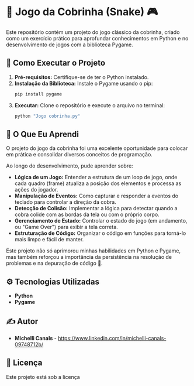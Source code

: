 # 🐍 Jogo da Cobrinha (Snake) 🎮

Este repositório contém um projeto do jogo clássico da cobrinha, criado como um exercício prático para aprofundar conhecimentos em Python e no desenvolvimento de jogos com a biblioteca Pygame.

## 🚀 Como Executar o Projeto

1.  **Pré-requisitos:** Certifique-se de ter o Python instalado.
2.  **Instalação da Biblioteca:** Instale o Pygame usando o pip:
    ```bash
    pip install pygame
    ```
3.  **Executar:** Clone o repositório e execute o arquivo no terminal:
    ```bash
    python "Jogo cobrinha.py"
    ```

## 🧠 O Que Eu Aprendi

O projeto do jogo da cobrinha foi uma excelente oportunidade para colocar em prática e consolidar diversos conceitos de programação.

Ao longo do desenvolvimento, pude aprender sobre:

* **Lógica de um Jogo:** Entender a estrutura de um loop de jogo, onde cada quadro (frame) atualiza a posição dos elementos e processa as ações do jogador.
* **Manipulação de Eventos:** Como capturar e responder a eventos do teclado para controlar a direção da cobra.
* **Detecção de Colisão:** Implementar a lógica para detectar quando a cobra colide com as bordas da tela ou com o próprio corpo.
* **Gerenciamento de Estado:** Controlar o estado do jogo (em andamento, ou "Game Over") para exibir a tela correta.
* **Estruturação de Código:** Organizar o código em funções para torná-lo mais limpo e fácil de manter.

Este projeto não só aprimorou minhas habilidades em Python e Pygame, mas também reforçou a importância da persistência na resolução de problemas e na depuração de código 💪.

## ⚙️ Tecnologias Utilizadas

- **Python**
- **Pygame**

## ✍️ Autor

- **Michelli Canals** - https://www.linkedin.com/in/michelli-canals-09748712b/

## 📄 Licença

Este projeto está sob a licença 
